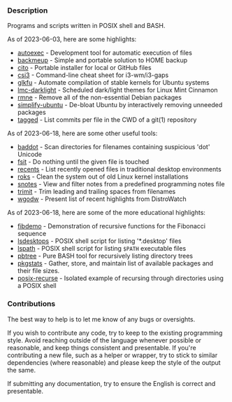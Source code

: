### Description

Programs and scripts written in POSIX shell and BASH.

As of 2023-06-03, here are some highlights:

  * [autoexec](source/autoexec) - Development tool for automatic execution of files
  * [backmeup](source/backmeup) - Simple and portable solution to HOME backup
  * [cito](source/cito) - Portable installer for local or GitHub files
  * [csi3](source/csi3) - Command-line cheat sheet for i3-wm/i3-gaps
  * [glkfu](source/glkfu) - Automate compilation of stable kernels for Ubuntu systems
  * [lmc-darklight](source/lmc-darklight) - Scheduled dark/light themes for Linux Mint Cinnamon
  * [rmne](source/rmne) - Remove all of the non-essential Debian packages
  * [simplify-ubuntu](source/simplify-ubuntu) - De-bloat Ubuntu by interactively removing unneeded packages
  * [tagged](source/tagged) - List commits per file in the CWD of a git(1) repository

As of 2023-06-18, here are some other useful tools:

  * [baddot](source/baddot) - Scan directories for filenames containing suspicious 'dot' Unicode
  * [fsit](source/fsit) - Do nothing until the given file is touched
  * [recents](source/recents) - List recently opened files in traditional desktop environments
  * [roks](source/roks) - Clean the system out of old Linux kernel installations
  * [snotes](source/snotes) - View and filter notes from a predefined programming notes file
  * [trimit](source/trimit) - Trim leading and trailing spaces from filenames
  * [wgodw](source/wgodw) - Present list of recent highlights from DistroWatch

As of 2023-06-18, here are some of the more educational highlights:

  * [fibdemo](source/fibdemo) - Demonstration of recursive functions for the Fibonacci sequence
  * [lsdesktops](source/lsdesktops) - POSIX shell script for listing '\*.desktop' files
  * [lspath](source/lspath) - POSIX shell script for listing `$PATH` executable files
  * [pbtree](source/pbtree) - Pure BASH tool for recursively listing directory trees
  * [pkgstats](source/pkgstats) - Gather, store, and maintain list of available packages and their file sizes.
  * [posix-recurse](source/posix-recurse) - Isolated example of recursing through directories using a POSIX shell

### Contributions

The best way to help is to let me know of any bugs or oversights.

If you wish to contribute any code, try to keep to the existing programming style. Avoid reaching outside of the language whenever possible or reasonable, and keep things consistent and presentable. If you're contributing a new file, such as a helper or wrapper, try to stick to similar dependencies (where reasonable) and please keep the style of the output the same.

If submitting any documentation, try to ensure the English is correct and presentable.
